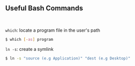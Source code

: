 ## Useful Bash Commands

</br>

`which`: locate a program file in the user's path
```bash
$ which [-as] program
```

`ln -s`: create a symlink
```bash
$ ln -s "source (e.g Application)" "dest (e.g Desktop)"